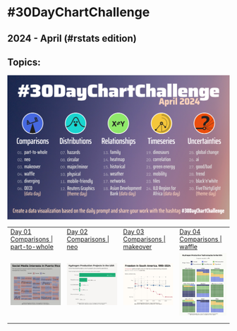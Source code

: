 # #30DayChartChallenge

## 2024 - April (#rstats edition)

## Topics:

![](topics/2024_topics.png)

|                                                                                                                                                                                        |                                                                                                                                                                              |                                                                                                                                                                                   |                                                                                                                                                                                 |
|----------------------------------------------------------------------------------------------------------------------------------------------------------------------------------------|------------------------------------------------------------------------------------------------------------------------------------------------------------------------------|-----------------------------------------------------------------------------------------------------------------------------------------------------------------------------------|---------------------------------------------------------------------------------------------------------------------------------------------------------------------------------|
| [Day 01](https://github.com/poncest/30DayChartChallenge/tree/main/2024/day_01)<br>[Comparisons \| part-to-whole](https://github.com/poncest/30DayChartChallenge/tree/main/2024/day_01) | [Day 02](https://github.com/poncest/30DayChartChallenge/tree/main/2024/day_02)<br>[Comparisons \| neo](https://github.com/poncest/30DayChartChallenge/tree/main/2024/day_02) | [Day 03](https://github.com/poncest/30DayChartChallenge/tree/main/2024/day_03)<br>[Comparisons \| makeover](https://github.com/poncest/30DayChartChallenge/tree/main/2024/day_03) | [Day 04](https://github.com/poncest/30DayChartChallenge/tree/main/2024/day_04)<br>[Comparisons \| waffle](https://github.com/poncest/30DayChartChallenge/tree/main/2024/day_04) |
| ![](day_01/2024_day_01.png "part-to-whole")                                                                                                                                            | ![](day_02/2024_day_02.png "neo")                                                                                                                                            | ![](day_03/2024_day_03.png "waffle")                                                                                                                                              | ![](day_04/2024_day_04.png "waffle")                                                                                                                                            |
|                                                                                                                                                                                        |                                                                                                                                                                              |                                                                                                                                                                                   |                                                                                                                                                                                 |
|                                                                                                                                                                                        |                                                                                                                                                                              |                                                                                                                                                                                   |                                                                                                                                                                                 |
